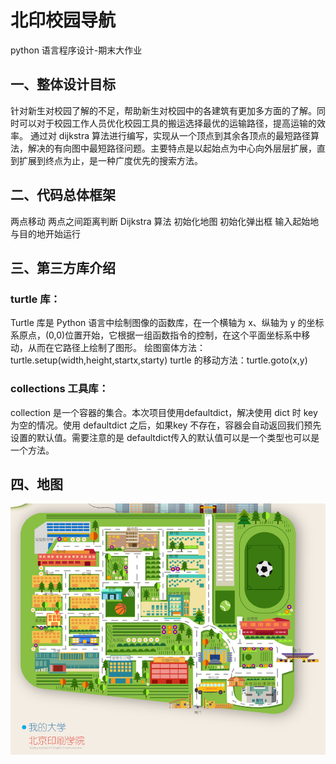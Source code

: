 # 北印校园导航

python 语言程序设计-期末大作业

## 一、整体设计目标

针对新生对校园了解的不足，帮助新生对校园中的各建筑有更加多方面的了解。同时可以对于校园工作人员优化校园工具的搬运选择最优的运输路径，提高运输的效率。
通过对 dijkstra 算法进行编写，实现从一个顶点到其余各顶点的最短路径算法，解决的有向图中最短路径问题。主要特点是以起始点为中心向外层层扩展，直到扩展到终点为止，是一种广度优先的搜索方法。

## 二、代码总体框架 

两点移动
两点之间距离判断
Dijkstra 算法
初始化地图
初始化弹出框
输入起始地与目的地开始运行

## 三、第三方库介绍 

### turtle 库：

Turtle 库是 Python 语言中绘制图像的函数库，在一个横轴为 x、纵轴为 y 的坐标系原点，(0,0)位置开始，它根据一组函数指令的控制，在这个平面坐标系中移动，从而在它路径上绘制了图形。
绘图窗体方法：turtle.setup(width,height,startx,starty)
turtle 的移动方法：turtle.goto(x,y)

### collections 工具库：

collection 是一个容器的集合。本次项目使用defaultdict，解决使用 dict 时 key 为空的情况。使用 defaultdict 之后，如果key 不存在，容器会自动返回我们预先设置的默认值。需要注意的是 defaultdict传入的默认值可以是一个类型也可以是一个方法。

## 四、地图

![北印地图](./bigc.png)
